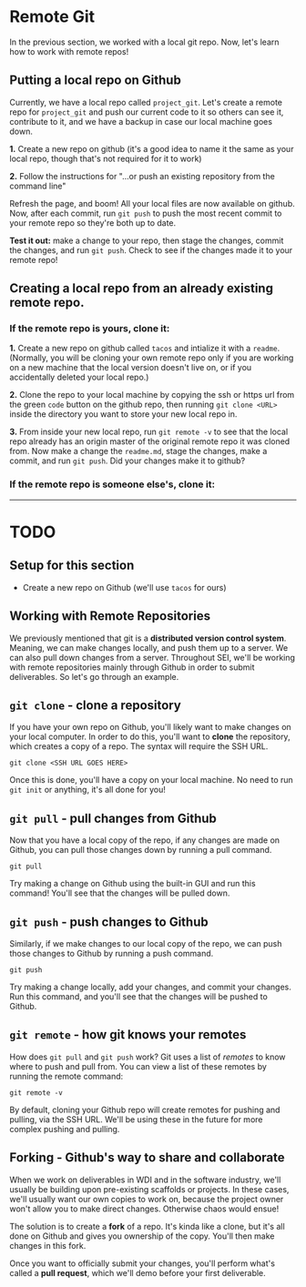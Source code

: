 # Remote Git

In the previous section, we worked with a local git repo. Now, let's learn how to work with remote repos!

## Putting a local repo on Github

Currently, we have a local repo called `project_git`. Let's create a remote repo for `project_git` and push our current code to it so others can see it, contribute to it, and we have a backup in case our local machine goes down.

**1.** Create a new repo on github (it's a good idea to name it the same as your local repo, though that's not required for it to work)

**2.** Follow the instructions for "…or push an existing repository from the command line"

Refresh the page, and boom! All your local files are now available on github. Now, after each commit, run `git push` to push the most recent commit to your remote repo so they're both up to date.

**Test it out:** make a change to your repo, then stage the changes, commit the changes, and run `git push`. Check to see if the changes made it to your remote repo!

## Creating a local repo from an already existing remote repo.

### If the remote repo is yours, clone it:

**1.** Create a new repo on github called `tacos` and intialize it with a `readme`. (Normally, you will be cloning your own remote repo only if you are working on a new machine that the local version doesn't live on, or if you accidentally deleted your local repo.)

**2.** Clone the repo to your local machine by copying the ssh or https url from the green `code` button on the github repo, then running `git clone <URL>` inside the directory you want to store your new local repo in.

**3.** From inside your new local repo, run `git remote -v` to see that the local repo already has an origin master of the original remote repo it was cloned from. Now make a change the `readme.md`, stage the changes, make a commit, and run `git push`. Did your changes make it to github?

### If the remote repo is someone else's, clone it:

---
# TODO

## Setup for this section

* Create a new repo on Github \(we'll use `tacos` for ours\)

## Working with Remote Repositories

We previously mentioned that git is a **distributed version control system**. Meaning, we can make changes locally, and push them up to a server. We can also pull down changes from a server. Throughout SEI, we'll be working with remote repositories mainly through Github in order to submit deliverables. So let's go through an example.

## `git clone` - clone a repository

If you have your own repo on Github, you'll likely want to make changes on your local computer. In order to do this, you'll want to **clone** the repository, which creates a copy of a repo. The syntax will require the SSH URL.

```text
git clone <SSH URL GOES HERE>
```

Once this is done, you'll have a copy on your local machine. No need to run `git init` or anything, it's all done for you!

## `git pull` - pull changes from Github

Now that you have a local copy of the repo, if any changes are made on Github, you can pull those changes down by running a pull command.

```text
git pull
```

Try making a change on Github using the built-in GUI and run this command! You'll see that the changes will be pulled down.

## `git push` - push changes to Github

Similarly, if we make changes to our local copy of the repo, we can push those changes to Github by running a push command.

```text
git push
```

Try making a change locally, add your changes, and commit your changes. Run this command, and you'll see that the changes will be pushed to Github.

## `git remote` - how git knows your remotes

How does `git pull` and `git push` work? Git uses a list of _remotes_ to know where to push and pull from. You can view a list of these remotes by running the remote command:

```text
git remote -v
```

By default, cloning your Github repo will create remotes for pushing and pulling, via the SSH URL. We'll be using these in the future for more complex pushing and pulling.

## Forking - Github's way to share and collaborate

When we work on deliverables in WDI and in the software industry, we'll usually be building upon pre-existing scaffolds or projects. In these cases, we'll usually want our own copies to work on, because the project owner won't allow you to make direct changes. Otherwise chaos would ensue!

The solution is to create a **fork** of a repo. It's kinda like a clone, but it's all done on Github and gives you ownership of the copy. You'll then make changes in this fork.

Once you want to officially submit your changes, you'll perform what's called a **pull request**, which we'll demo before your first deliverable.

